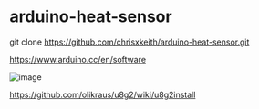 # arduino-heat-sensor

git clone https://github.com/chrisxkeith/arduino-heat-sensor.git

https://www.arduino.cc/en/software

![image](https://user-images.githubusercontent.com/3921494/187795963-3ceef87b-43d9-4c4e-bf7d-b0a6f9946ad8.png)

https://github.com/olikraus/u8g2/wiki/u8g2install
